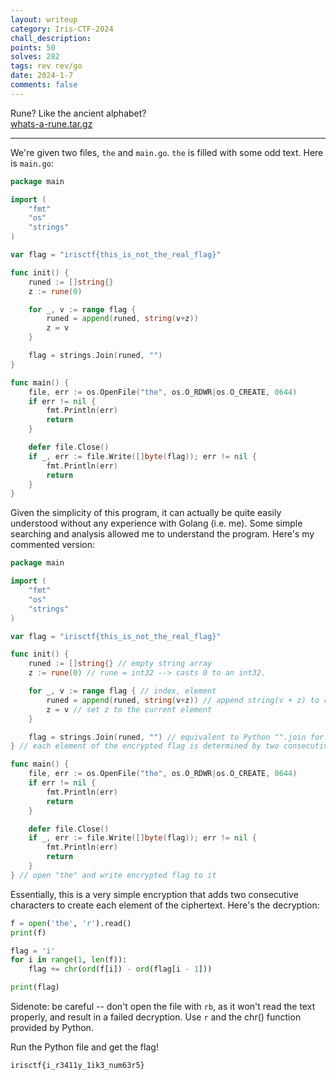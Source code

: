 ```yaml
---
layout: writeup
category: Iris-CTF-2024
chall_description:
points: 50
solves: 282
tags: rev rev/go
date: 2024-1-7
comments: false
---
```


Rune? Like the ancient alphabet?  
[whats-a-rune.tar.gz](https://github.com/Nightxade/ctf-writeups/blob/master/assets/CTFs/Iris-CTF-2024/whats-a-rune.tar.gz)  

---

We're given two files, `the` and `main.go`. `the` is filled with some odd text. Here is `main.go`:  

```go
package main

import (
	"fmt"
	"os"
	"strings"
)

var flag = "irisctf{this_is_not_the_real_flag}"

func init() {
	runed := []string{}
	z := rune(0)

	for _, v := range flag {
		runed = append(runed, string(v+z))
		z = v
	}

	flag = strings.Join(runed, "")
}

func main() {
	file, err := os.OpenFile("the", os.O_RDWR|os.O_CREATE, 0644)
	if err != nil {
		fmt.Println(err)
		return
	}

	defer file.Close()
	if _, err := file.Write([]byte(flag)); err != nil {
		fmt.Println(err)
		return
	}
}
```

Given the simplicity of this program, it can actually be quite easily understood without any experience with Golang (i.e. me). Some simple searching and analysis allowed me to understand the program. Here's my commented version:  

```go
package main

import (
	"fmt"
	"os"
	"strings"
)

var flag = "irisctf{this_is_not_the_real_flag}"

func init() {
	runed := []string{} // empty string array
	z := rune(0) // rune = int32 --> casts 0 to an int32.

	for _, v := range flag { // index, element
		runed = append(runed, string(v+z)) // append string(v + z) to runed
		z = v // set z to the current element
	}

	flag = strings.Join(runed, "") // equivalent to Python "".join for an array
} // each element of the encrypted flag is determined by two consecutive elements of the flag

func main() {
	file, err := os.OpenFile("the", os.O_RDWR|os.O_CREATE, 0644)
	if err != nil {
		fmt.Println(err)
		return
	}

	defer file.Close()
	if _, err := file.Write([]byte(flag)); err != nil {
		fmt.Println(err)
		return
	}
} // open "the" and write encrypted flag to it
```

Essentially, this is a very simple encryption that adds two consecutive characters to create each element of the ciphertext. Here's the decryption:  

```py
f = open('the', 'r').read()
print(f)

flag = 'i'
for i in range(1, len(f)):
    flag += chr(ord(f[i]) - ord(flag[i - 1]))

print(flag)
```

Sidenote: be careful -- don't open the file with `rb`, as it won't read the text properly, and result in a failed decryption. Use `r` and the chr() function provided by Python.  

Run the Python file and get the flag!  

    irisctf{i_r3411y_1ik3_num63r5}